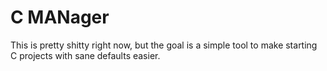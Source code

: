 # C MANager

This is pretty shitty right now, but the goal is a simple tool to make starting C projects with sane defaults easier.
